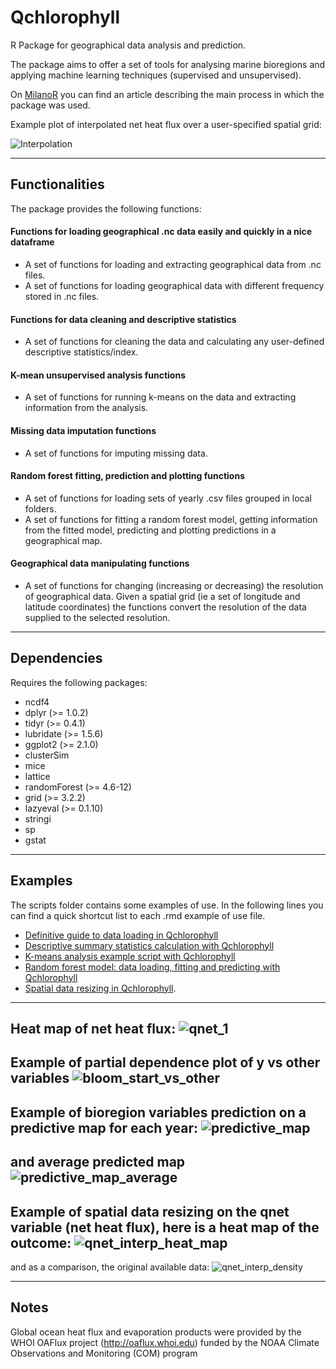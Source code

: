 # Qchlorophyll

R Package for geographical data analysis and prediction.

The package aims to offer a set of tools for analysing marine bioregions and applying machine learning techniques (supervised and unsupervised).

On [MilanoR](http://www.milanor.net/blog/r-satellite-data-to-identify-marine-bioregions/) you can find an article describing the main process in which the package was used.

Example plot of interpolated net heat flux over a user-specified spatial grid:

![Interpolation](https://cloud.githubusercontent.com/assets/13961654/23580417/bcd0d03e-0101-11e7-83da-cc78d9326852.jpeg)

---

## Functionalities
The package provides the following functions:

####  Functions for loading geographical .nc data easily and quickly in a nice dataframe

- A set of functions for loading and extracting geographical data from .nc files.
- A set of functions for loading geographical data with different frequency stored in .nc files.

#### Functions for data cleaning and descriptive statistics

- A set of functions for cleaning the data and calculating any user-defined descriptive statistics/index.

#### K-mean unsupervised analysis functions

- A set of functions for running k-means on the data and extracting information from the analysis.

#### Missing data imputation functions

- A set of functions for imputing missing data. 

#### Random forest fitting, prediction and plotting functions

- A set of functions for loading sets of yearly .csv files grouped in local folders.
- A set of functions for fitting a random forest model, getting information from the fitted model, predicting and plotting predictions in a geographical map.

#### Geographical data manipulating functions

- A set of functions for changing (increasing or decreasing) the resolution of geographical data. Given a spatial grid (ie a set of longitude and latitude coordinates) the functions convert the resolution of the data supplied to the selected resolution.

---

## Dependencies
Requires the following packages:

- ncdf4
- dplyr (>= 1.0.2)
- tidyr (>= 0.4.1)
- lubridate (>= 1.5.6)
- ggplot2 (>= 2.1.0)
- clusterSim
- mice
- lattice
- randomForest (>= 4.6-12)
- grid (>= 3.2.2)
- lazyeval (>= 0.1.10)
- stringi
- sp
- gstat

 
 ---
 
## Examples
The scripts folder contains some examples of use. In the following lines you can find a quick shortcut list to each .rmd example of use file.

- [Definitive guide to data loading in Qchlorophyll](https://github.com/pegoraro/qchlorophyll/blob/master/scripts/script-esempio-caricamento-dati-definitivo.rmd)
- [Descriptive summary statistics calculation with Qchlorophyll](https://github.com/pegoraro/qchlorophyll/blob/master/scripts/script-esempio-calcolo-statistiche.R)
- [K-means analysis example script with Qchlorophyll](https://github.com/pegoraro/qchlorophyll/blob/master/scripts/script-esempio-kmeans.R)
- [Random forest model: data loading, fitting and predicting with Qchlorophyll](https://github.com/pegoraro/qchlorophyll/blob/master/scripts/script-esempio-rf-presentazione_def.rmd)
- [Spatial data resizing in Qchlorophyll](https://github.com/pegoraro/qchlorophyll/blob/master/scripts/script-esempio-aumento-risoluzione.rmd).

---
Heat map of net heat flux:
![qnet_1](https://cloud.githubusercontent.com/assets/13961654/23580388/361ecadc-0101-11e7-9ee0-068ec40016f5.jpeg)
---
Example of partial dependence plot of y vs other variables
![bloom_start_vs_other](https://cloud.githubusercontent.com/assets/13961654/23548632/ba64a220-0008-11e7-9a6d-73b4f20b4a97.png)
---
Example of bioregion variables prediction on a predictive map for each year:
![predictive_map](https://cloud.githubusercontent.com/assets/13961654/23548646/c47bdcce-0008-11e7-9158-6c63e56321c7.png)
---
and average predicted map
![predictive_map_average](https://cloud.githubusercontent.com/assets/13961654/23548639/c08111fc-0008-11e7-9e94-8c860e5ec2d7.png)
---
Example of spatial data resizing on the qnet variable (net heat flux), here is a heat map of the outcome:
![qnet_interp_heat_map](https://cloud.githubusercontent.com/assets/13961654/23580417/bcd0d03e-0101-11e7-83da-cc78d9326852.jpeg)
---
and as a comparison, the original available data:
![qnet_interp_density](https://cloud.githubusercontent.com/assets/13961654/23580419/c075be16-0101-11e7-9afd-9f1b9422f5e2.jpeg)

---

## Notes
Global ocean heat flux and evaporation products were provided by the WHOI OAFlux project (http://oaflux.whoi.edu) funded by the NOAA Climate Observations and Monitoring (COM) program
